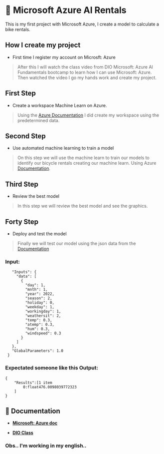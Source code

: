 # 🧠 Microsoft Azure AI Rentals
This is my first project with Microsoft Azure, I create a model to calculate a bike rentals.

## How I create my project

- First time I register my account on Microsft: Azure 

> After this I will watch the class video from DIO Microsoft: Azure AI Fundamentals bootcamp to learn how I can use Microsoft: Azure.
> Then watched the video I go my hands work and create my project.

## First Step

- Create a workspace Machine Learn on Azure.

> Using the [Azure Documentation](https://microsoftlearning.github.io/mslearn-ai-fundamentals/Instructions/Labs/01-machine-learning.html#use-automated-machine-learning-to-train-a-model) I did create my workspace using the predetermined data.

## Second Step

- Use automated machine learning to train a model

> On this step we will use the machine learn to train our models to identify our bicycle rentals creating our machine learn.
Using Azure [Documentation](https://microsoftlearning.github.io/mslearn-ai-fundamentals/Instructions/Labs/01-machine-learning.html#use-automated-machine-learning-to-train-a-model).

## Third Step

- Review the best model

> In this step we will review the best model and see the graphics.

## Forty Step

- Deploy and test the model

> Finally we will test our model using the json data from the [Documentation](https://microsoftlearning.github.io/mslearn-ai-fundamentals/Instructions/Labs/01-machine-learning.html#use-automated-machine-learning-to-train-a-model)

### Input:
``` {
   "Inputs": { 
     "data": [
       {
         "day": 1,
         "mnth": 1,   
         "year": 2022,
         "season": 2,
         "holiday": 0,
         "weekday": 1,
         "workingday": 1,
         "weathersit": 2, 
         "temp": 0.3, 
         "atemp": 0.3,
         "hum": 0.3,
         "windspeed": 0.3 
       }
     ]    
   },   
   "GlobalParameters": 1.0
 }
```
### Expectated  someone like this Output:

```
{
    "Results":[1 item
        0:float476.0098039772323
    ]
}
```

## 📖 Documentation

- [**Microsoft: Azure doc**](https://microsoftlearning.github.io/mslearn-ai-fundamentals/Instructions/Labs/01-machine-learning.html#use-automated-machine-learning-to-train-a-model)

- [**DIO Class**](https://web.dio.me/lab/trabalhando-com-machine-learning-na-pratica-no-azure-ml/learning/88f82571-5450-40a9-9f4d-253416f2530e)

### Obs.. I'm working in my english..

